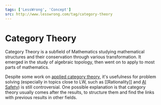 ```yaml
---
tags: ['LessWrong', 'Concept']
src: http://www.lesswrong.com/tag/category-theory
---
```


# Category Theory
Category Theory is a subfield of Mathematics studying mathematical structures and their conservation through various transformation. It emerged in the study of algebraic topology, then went on to apply to most parts of mathematics.

Despite some work on [applied category theory](https://www.appliedcategorytheory.org/), it's usefulness for problem solving (especially in topics close to LW, such as [[Rationality]] and [AI Safety](https://www.alignmentforum.org/)) is still controversial. One possible explanation is that category theory usually comes after the results, to structure them and find the links with previous results in other fields.

